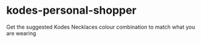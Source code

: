 # kodes-personal-shopper
Get the suggested Kodes Necklaces colour combination to match what you are wearing
